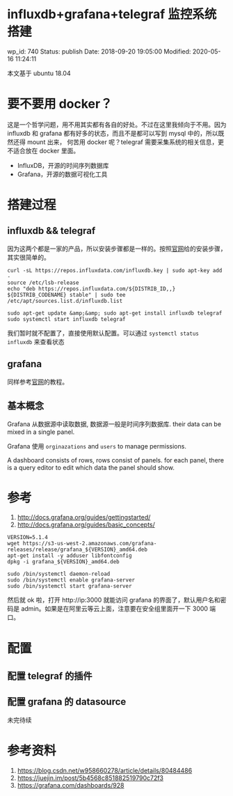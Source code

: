 # influxdb+grafana+telegraf 监控系统搭建


wp_id: 740
Status: publish
Date: 2018-09-20 19:05:00
Modified: 2020-05-16 11:24:11


本文基于 ubuntu 18.04

# 要不要用 docker？

这是一个哲学问题，用不用其实都有各自的好处。不过在这里我倾向于不用。因为 influxdb
和 grafana 都有好多的状态，而且不是都可以写到 mysql 中的，所以既然还得 mount 出来，
何苦用 docker 呢？telegraf 需要采集系统的相关信息，更不适合放在 docker 里面。


- InfluxDB，开源的时间序列数据库
- Grafana，开源的数据可视化工具


# 搭建过程

## influxdb && telegraf

因为这两个都是一家的产品，所以安装步骤都是一样的。按照[官网](https://docs.influxdata.com/influxdb/v1.6/introduction/installation/)给的安装步骤，其实很简单的。

```
curl -sL https://repos.influxdata.com/influxdb.key | sudo apt-key add -
source /etc/lsb-release
echo "deb https://repos.influxdata.com/${DISTRIB_ID,,} ${DISTRIB_CODENAME} stable" | sudo tee /etc/apt/sources.list.d/influxdb.list

sudo apt-get update &amp;&amp; sudo apt-get install influxdb telegraf
sudo systemctl start influxdb telegraf
```

我们暂时就不配置了，直接使用默认配置。可以通过 `systemctl status influxdb` 来查看状态

## grafana

同样参考[官网](http://docs.grafana.org/installation/debian/)的教程。

## 基本概念

Grafana 从数据源中读取数据, 数据源一般是时间序列数据库. their data can be mixed in a single panel.

Grafana 使用 `orginazations` and `users` to manage permissions.

A dashboard consists of rows, rows consist of panels. for each panel, there is a query editor to edit which data the panel should show.

# 参考

1. http://docs.grafana.org/guides/gettingstarted/
2. http://docs.grafana.org/guides/basic_concepts/

```
VERSION=5.1.4
wget https://s3-us-west-2.amazonaws.com/grafana-releases/release/grafana_${VERSION}_amd64.deb
apt-get install -y adduser libfontconfig
dpkg -i grafana_${VERSION}_amd64.deb

sudo /bin/systemctl daemon-reload
sudo /bin/systemctl enable grafana-server
sudo /bin/systemctl start grafana-server
```

然后就 ok 啦，打开 http://ip:3000 就能访问 grafana 的界面了，默认用户名和密码是 admin。如果是在阿里云等云上面，注意要在安全组里面开一下 3000 端口。

# 配置

## 配置 telegraf 的插件

## 配置 grafana 的 datasource

未完待续

# 参考资料

1. https://blog.csdn.net/w958660278/article/details/80484486
2. https://juejin.im/post/5b4568c851882519790c72f3
3. https://grafana.com/dashboards/928
